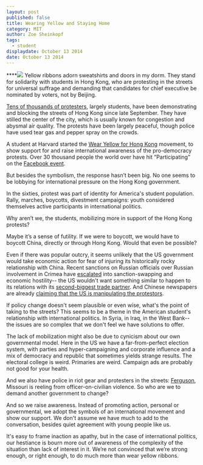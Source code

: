 ```yaml
---
layout: post
published: false
title: Wearing Yellow and Staying Home
category: MIT
author: Zoe Sheinkopf
tags: 
  - student
displaydate: October 13 2014
date: October 13 2014
---
```


****![](http://en.wikipedia.org/wiki/2014_Hong_Kong_protests#mediaviewer/File:29.9.14_Hong_Kong_protest_near_Tamar.jpg) Yellow ribbons adorn sweatshirts and doors in my dorm. They stand for solidarity with students in Hong Kong, who are protesting in the streets for universal suffrage and demanding that candidates for chief executive be nominated by voters, not by Beijing.

[Tens of thousands of protesters](http://www.usnews.com/news/world/articles/2014/09/28/hong-kong-police-use-tear-gas-to-clear-protesters), largely students, have been demonstrating and blocking the streets of Hong Kong since late September. They have stilled the center of the city, which is usually known for congestion and abysmal air quality. The protests have been largely peaceful, though police have used tear gas and pepper spray on the crowds.

A student at Harvard started the [Wear Yellow for Hong Kong](http://time.com/3449449/hong-kong-china-students-democracy-demonstrations/) movement, to show support for and raise international awareness of the pro-democracy protests. Over 30 thousand people the world over have hit “Participating” on the [Facebook event](https://www.facebook.com/events/448929675246041/?fref=ts). 

But besides the symbolism, the response hasn’t been big. No one seems to be lobbying for international pressure on the Hong Kong government.

In the sixties, protest was part of identity for America's student population. Rally, marches, boycotts, divestment campaigns: youth considered themselves active participants in international politics. 
	
Why aren’t we, the students, mobilizing more in support of the Hong Kong protests? 

Maybe it’s a sense of futility. If we were to boycott, we would have to boycott China, directly or through Hong Kong. Would that even be possible? 

Even if there was popular outcry, it seems unlikely that the US government would take economic action for fear of injuring its historically rocky relationship with China. Recent sanctions on Russian officials over Russian involvement in Crimea have [escalated](http://online.wsj.com/news/articles/SB10001424052702303802104579451142166356328) into sanction-swapping and economic hostility-- the US wouldn't want something similar to happen to its relations with its [second-biggest trade partner](http://www.census.gov/foreign-trade/statistics/highlights/top/top1408yr.html). And Chinese newspapers are already [claiming that the US is manipulating the protestors](http://online.wsj.com/articles/china-u-s-standoff-deepens-over-hong-kong-protests-1413047637).

If policy change doesn't seem plausible or even wise, what's the point of taking to the streets? This seems to be a theme in the American student's relationship with international politics. In Syria, in Iraq, in the West Bank-- the issues are so complex that we don't feel we have solutions to offer.

The lack of mobilization might also be due to cynicism about our own governmental model. Here in the US we have a far-from-perfect election system, with parties and hyper-campaigning and corporate influence and a mix of democracy and republic that sometimes yields strange results. The electoral college is weird. Primaries are weird. Campaign ads are probably not good for your health.

And we also have police in riot gear and protesters in the streets: [Ferguson](http://abcnews.go.com/US/wireStory/hundreds-march-ferguson-police-station-26160595), Missouri is reeling from officer-on-civilian violence. So who are we to demand another government to change? 

And so we raise awareness. Instead of promoting action, personal or governmental, we adopt the symbols of an international movement and show our support. We don't assume we have much to add to the conversation, besides quiet agreement with young people like us.

It's easy to frame inaction as apathy, but in the case of international politics, our hestiance is bourn more out of awareness of the complexity of the situation than lack of interest in it. We’re not convinced that we’re strong enough, or right enough, to do much more than wear yellow ribbons.